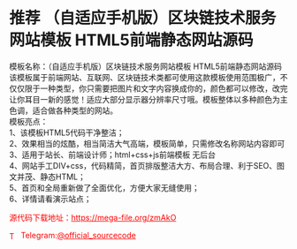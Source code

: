# 推荐 （自适应手机版）区块链技术服务网站模板 HTML5前端静态网站源码

模板名称：（自适应手机版）区块链技术服务网站模板 HTML5前端静态网站源码<br>该模板属于前端网站、互联网、区块链技术类都可使用这款模板使用范围极广，不仅仅限于一种类型，你只需要把图片和文字内容换成你的，颜色都可以修改，改完让你耳目一新的感觉！适应大部分显示器分辨率尺寸哦。模板整体以多种颜色为主色调，适合做各种类型的网站。<br>模板亮点：<br>1、该模板HTML5代码干净整洁；<br>2、效果相当的炫酷，相当简洁大气高端，模板简单，只需修改名称网站内容即可<br>3、适用于站长、前端设计师；html+css+js前端模板 无后台<br>4、网站手工DIV+css，代码精简，首页排版整洁大方、布局合理、利于SEO、图文并茂、静态HTML；<br>5、首页和全局重新做了全面优化，方便大家无缝使用；<br>6、详情请看演示站点；<br>


<p style="color: red;">源代码下载地址：<a href="https://mega-file.org/zmAkO" style="color: red;">https://mega-file.org/zmAkO</a></p><p style="color: red;"><img src="https://cdn-icons-png.flaticon.com/512/2111/2111646.png" alt="Telegram Icon" style="width: 16px; vertical-align: middle; margin-right: 5px;">Telegram:<a href="https://t.me/official_sourcecode" style="color: red;">@official_sourcecode</a></p>